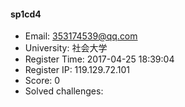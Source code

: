 #### sp1cd4  

* Email: 353174539@qq.com  
* University: 社会大学  
* Register Time: 2017-04-25 18:39:04  
* Register IP: 119.129.72.101  
* Score: 0  
* Solved challenges: 
